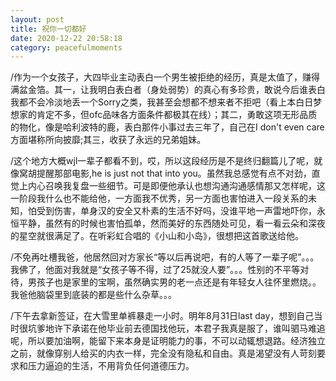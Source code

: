 ```yaml
---
layout: post
title: 祝你一切都好
date: 2020-12-22 20:58:18
category: peacefulmoments
---   
```

​/作为一个女孩子，大四毕业主动表白一个男生被拒绝的经历，真是太值了，赚得满盆金箔。其一，让我明白表白者（身处弱势）的真心有多珍贵，敢说今后谁表白我都不会冷淡地丢一个Sorry之类，我甚至会想都不想来者不拒吧（看上本白日梦想家的肯定不多，但ofc品味各方面条件都极其在线）；其二，勇敢这项无形品质的物化，像是哈利波特的鹿，表白那件小事过去三年了，自己在I don't even care方面堪称所向披靡;其三，收获了永远的兄弟姐妹。

/这个地方大概wjl一辈子都看不到，哎，所以这段经历是不是终归翻篇儿了呢，就像窝胡提醒那部电影,he is just not that into you。虽然我总感觉有点不对劲，直觉上内心召唤我复盘一些细节。可是即便他承认也想沟通沟通感情那又怎样呢，这一阶段我什么也不能给他，一方面我不优秀，另一方面也害怕进入一段关系的未知，怕受到伤害，单身汉的安全又朴素的生活不好吗，没谁平地一声雷地吓你，永恒平静，虽然有的时候也害怕孤单，然而美好的东西随处可见，看一看云朵和深夜的星空就很满足了。在听彩虹合唱的《小山和小岛》，很想把这首歌送给他。

/不免再吐槽我爸，他居然回对方家长“等以后再说吧，有的人等了一辈子呢”。。。我佛了，他面对我就是“女孩子等不得，过了25就没人要”。。。性别的不平等对待，男孩子也是家里的宝啊，虽然确实男的老一点还是有年轻女人往怀里燃烧。。我爸他脑袋里到底装的都是些什么杂草。。。

/下午去拿新签证，在大雪里单裤暴走一小时。明年8月31日last day，想到自己当时很坑爹地许下承诺在他毕业前去德国找他玩，本君子我真是服了，谁叫驷马难追呢，所以要加油啊，能留下来本身是证明能力的事，不可以动辄想退路。经济独立之前，就像穿别人给买的内衣一样，完全没有隐私和自由。真是渴望没有人苛刻要求和压力逼迫的生活，不用背负任何道德压力。
